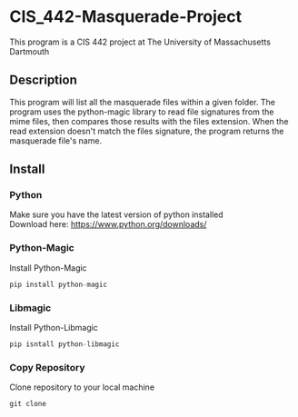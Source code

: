 # CIS_442-Masquerade-Project
This program is a CIS 442 project at The University of Massachusetts Dartmouth

## Description
This program will list all the masquerade files within a given folder. The program uses the python-magic library to read file signatures from the mime files, then compares those results with the files extension. When the read extension doesn't match the files signature, the program returns the masquerade file's name.

## Install
### Python
Make sure you have the latest version of python installed <br />
Download here: https://www.python.org/downloads/ <br />

### Python-Magic
Install Python-Magic <br />
```python
pip install python-magic
```
### Libmagic
Install Python-Libmagic
```python
pip isntall python-libmagic
```
### Copy Repository
Clone repository to your local machine <br />
```python
git clone
```

